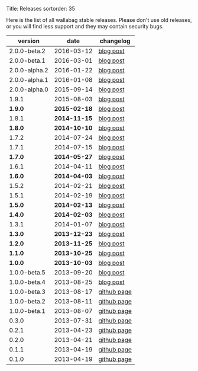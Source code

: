 Title: Releases
sortorder: 35

Here is the list of all wallabag stable releases. Please don't use old releases, or you will find less support and they may contain security bugs.

|  version      |      date     |     changelog                           |
|---------------|---------------|-----------------------------------------|
| 2.0.0-beta.2  | 2016-03-12    | [blog post](https://www.wallabag.org/blog/2016/03/12/wallabag-public-beta2)     |
| 2.0.0-beta.1  | 2016-03-01    | [blog post](https://www.wallabag.org/blog/2016/03/01/wallabag-public-beta1)     |
| 2.0.0-alpha.2 | 2016-01-22    | [blog post](https://www.wallabag.org/blog/2016/01/22/wallabag-alpha2-v2)|
| 2.0.0-alpha.1 | 2016-01-08    |  [blog post](https://www.wallabag.org/blog/2016/01/08/wallabag-alpha1-v2)       |
| 2.0.0-alpha.0 | 2015-09-14    |    [blog post](https://www.wallabag.org/blog/2015/09/14/wallabag-v2-alpha-finally) |
| 1.9.1         | 2015-08-03    |    [blog post](https://www.wallabag.org/blog/2015/08/03/wallabag-v1.9.1-released)  |
| **1.9.0**     |**2015-02-18** |   [blog post](https://www.wallabag.org/blog/2015/02/18/wallabag-1-9-many-features)    |
| 1.8.1         |**2014-11-15** |   [blog post](https://www.wallabag.org/blog/2014/11/15/new-release-wallabag-1-8-1)      |
| **1.8.0**     |**2014-10-10** |   [blog post](https://www.wallabag.org/blog/2014/10/10/wallabag-1-8-is-there)      |
| 1.7.2         | 2014-07-24    |  [blog post](https://www.wallabag.org/blog/2014/07/24/security-fix-wallabag-1-7-2)   |
| 1.7.1         | 2014-07-15    |  [blog post](https://www.wallabag.org/blog/2014/07/15/wallabag-1-7-1)    |
| **1.7.0**     | **2014-05-27**|  [blog post](https://www.wallabag.org/blog/2014/05/29/1-7-epub-multi-users-available)    |
| 1.6.1         | 2014-04-11    | [blog post](https://www.wallabag.org/blog/2014/04/11/minor-fixes-wallabag-1-6-1)  |
| **1.6.0**     | **2014-04-03**| [blog post](https://www.wallabag.org/blog/2014/04/03/wallabag-1-6)    |
| 1.5.2         | 2014-02-21    |  [blog post](https://www.wallabag.org/blog/2014/02/21/wallabag-1-5-2-available)    |
| 1.5.1         | 2014-02-19    |  [blog post](https://www.wallabag.org/blog/2014/02/19/wallabag-1-5-1-security-fixes)   |
| **1.5.0**     | **2014-02-13**|  [blog post](https://www.wallabag.org/blog/2014/02/13/wallabag-1-5-0-baggy)     |
| **1.4.0**     | **2014-02-03**|  [blog post](https://www.wallabag.org/blog/2014/02/03/wallabag-1-4-available)    |
| 1.3.1         | 2014-01-07    |  [blog post](https://www.wallabag.org/blog/2014/01/07/poche-1-3-1)    |
| **1.3.0**     | **2013-12-23**|   [blog post](https://www.wallabag.org/blog/2013/12/23/poche-1-3-0)     |
| **1.2.0**     | **2013-11-25**|  [blog post](https://www.wallabag.org/blog/2013/11/25/poche-1-2-0)     |
| **1.1.0**     | **2013-10-25**|  [blog post](https://www.wallabag.org/blog/2013/10/25/poche-1-1-0)    |
| **1.0.0**     | **2013-10-03**|  [blog post](https://www.wallabag.org/blog/2013/10/03/117)      |
| 1.0.0-beta.5  | 2013-09-20    |   [blog post](https://www.wallabag.org/blog/2013/09/20/poche-1-0-beta5)      |
| 1.0.0-beta.4  | 2013-08-25    |  [blog post](https://www.wallabag.org/blog/2013/08/27/poche-1-0-beta-4)    |
| 1.0.0-beta.3  | 2013-08-17    |  [github page](https://github.com/wallabag/wallabag/releases/tag/1.0-beta3)       |
| 1.0.0-beta.2  | 2013-08-11    |  [github page](https://github.com/wallabag/wallabag/releases/tag/1.0-beta2)     |
| 1.0.0-beta.1  | 2013-08-07    |  [github page](https://github.com/wallabag/wallabag/releases/tag/1.0-beta1)     |
| 0.3.0         | 2013-07-31    |   [github page](https://github.com/wallabag/wallabag/releases/tag/0.3)   |
| 0.2.1         | 2013-04-23    |   [github page](https://github.com/wallabag/wallabag/releases/tag/0.2.1)     |
| 0.2.0         | 2013-04-21    |  [github page](https://github.com/wallabag/wallabag/releases/tag/0.2)   |
| 0.1.1         | 2013-04-19    |   [github page](https://github.com/wallabag/wallabag/releases/tag/0.11)         |
| 0.1.0         | 2013-04-19    |   [github page](https://github.com/wallabag/wallabag/releases/tag/0.1)     |
